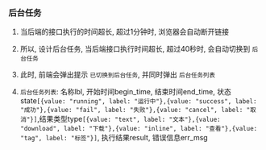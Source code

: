 ### 后台任务

1. 当后端的接口执行的时间超长, 超过1分钟时, 浏览器会自动断开链接

1. 所以, 设计后台任务, 当后端接口执行时间超长, 超过40秒时, 会自动切换到 `后台任务`

1. 此时, 前端会弹出提示 `已切换到后台任务`, 并同时弹出 `后台任务列表`

1. `后台任务列表`: 名称lbl, 开始时间begin_time, 结束时间end_time, 状态state`[{value: "running", label: "运行中"},{value: "success", label: "成功"},{value: "fail", label: "失败"},{value: "cancel", label: "取消"}]`,结果类型type`[{value: "text", label: "文本"},{value: "download", label: "下载"},{value: "inline", label: "查看"},{value: "tag", label: "标签"}]`, 执行结果result, 错误信息err_msg